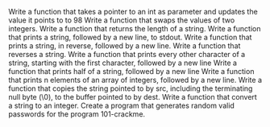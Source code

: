 Write a function that takes a pointer to an int as parameter and updates the value it points to to 98 Write a function that swaps the values of two integers. Write a function that returns the length of a string. Write a function that prints a string, followed by a new line, to stdout. Write a function that prints a string, in reverse, followed by a new line. Write a function that reverses a string. Write a function that prints every other character of a string, starting with the first character, followed by a new line Write a function that prints half of a string, followed by a new line Write a function that prints n elements of an array of integers, followed by a new line. Write a function that copies the string pointed to by src, including the terminating null byte (\0), to the buffer pointed to by dest. Write a function that convert a string to an integer. Create a program that generates random valid passwords for the program 101-crackme.
